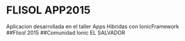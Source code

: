 # FLISOL APP2015
Aplicacion desarrollada en el taller Apps Hibridas con IonicFramework
##Flisol 2015
##Comunidad Ionic EL SALVADOR

